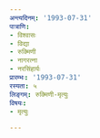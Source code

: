```yaml
---
अन्त्यदिनम्: '1993-07-31'
पात्राणि:
- विश्वासः
- विद्या
- रुक्मिणी
- नागरत्ना
- नरसिंहार्यः
प्रारम्भः: '1993-07-31'
रस्यता: ५
लिङ्गम्: रुक्मिणी-मृत्युः
विषयः:
- मृत्युः

---
```

